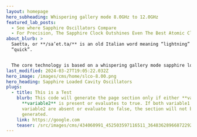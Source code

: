 ```yaml
---
layout: homepage
hero_subheading: Whispering gallery mode 8.0GHz to 12.0GHz
featured_lab_posts:
  - See where Sapphire Oscillators Compare
  - For Precision, The Sapphire Clock Outshines Even The Best Atomic Clocks
about_blurb: >
  Saetta, or **/sa’et.ta/** is an old Italian word meaning “lightning” or
  “quick”.


  The core technology is based on a whispering gallery mode sapphire loaded cavity (SLC). The company’s goal is to bring this technology from the physics lab to the microwave system designer. Applications are anywhere low phase noise is required: radar, calibration, measurement and communications.
last_modified: 2024-03-27T19:05:22.032Z
hero_image: /images/cms/home/slco-8.00.png
hero_heading: Sapphire Loaded Cavity Oscillators
plugs:
  - title: This is a Test
    blurb: This code will generate the page section only if either **variable1** or
      **variable2** is present or evaluates to true. If both variable1 and
      variable2 are absent or evaluate to false, the section will not be
      generated.
    link: https://google.com
    teaser: /src/images/cms/434060991_452503597116511_3648362896687229296_n.jpg
---
```

